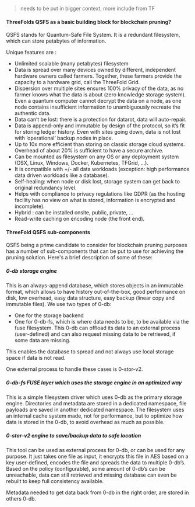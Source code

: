 > needs to be put in bigger context, more include from TF

####  ThreeFolds QSFS as a basic building block for blockchain pruning? 

QSFS stands for Quantum-Safe File System. It is a redundant filesystem, which can store petabytes of information.

Unique features are : 
- Unlimited scalable (many petabytes) filesystem
- Data is spread over many devices owned by different, independent hardware owners called farmers. Together, these farmers provide the capacity to a hardware grid, call the ThreeFold Grid. 
- Dispersion over multiple sites ensures 100% privacy of the data, as no farmer knows what the data is about (zero knowledge storage system). Even a quantum computer cannot decrypt the data on a node, as one node contains insufficient information to unambiguously recreate the authentic data.
- Data can’t be lost: there is a protection for datarot, data will auto-repair.
- Data is append-only and immutable by design of the protocol, so it’s fit for storing ledger history. Even with sites going down, data is not lost with ‘operational’ backup nodes in place.
- Up to 10x more efficient than storing on classic storage cloud systems. Overhead of about 20% is sufficient to have a secure archive.
- Can be mounted as filesystem on any OS or any deployment system (OSX, Linux, Windows, Docker, Kubernetes, TFGrid, ...).
- It is compatible with +/- all data workloads (exception: high performance data driven workloads like a database).
- Self-healing: when node or disk lost, storage system can get back to original redundancy level.
- Helps with compliance to privacy regulations like GDPR (as the hosting facility has no view on what is stored, information is encrypted and incomplete).
- Hybrid : can be installed onsite, public, private, ...
- Read-write caching on encoding node (the front end).

#### ThreeFold QSFS sub-components

QSFS being a prime candidate to consider for blockchain pruning purposes has a number of sub-components that can be put to use for achieving the pruning solution.  Here's a brief description of some of these:

##### 0-db storage engine

This is an always-append database, which stores objects in an immutable format, which allows to have history out-of-the-box, good performance on disk, low overhead, easy data structure, easy backup (linear copy and immutable files).
We use two types of 0-db: 
- One for the storage backend 
- One for 0-db-fs, which is where data needs to be, to be available via the fuse filesystem. This 0-db can offload its data to an external process (user-defined) and can also request missing data to be retrieved, if some data are missing.

This enables the database to spread and not always use local storage space if data is not read.

One external process to handle these cases is 0-stor-v2.

##### 0-db-fs FUSE layer which uses the storage engine in an optimized way

This is a simple filesystem driver which uses 0-db as the primary storage engine.
Directories and metadata are stored in a dedicated namespace, file payloads are saved in another dedicated namespace.
The filesystem uses an internal cache system made, not for performance, but to optimize how data is stored in the 0-db, to avoid overhead as much as possible.

##### 0-stor-v2 engine to save/backup data to safe location

This tool can be used as external process for 0-db, or can be used for any purpose. It just takes one file as input, it encrypts this file in AES based on a key user-defined, encodes the file and spreads the data to multiple 0-db’s. Based on the policy (configurable), some amount of 0-db’s can be unreachable, data can still retrieved and missing database can even be rebuilt to keep full consistency available.

Metadata needed to get data back from 0-db in the right order, are stored in others 0-db.

